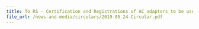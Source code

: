 ```yaml
---
title: To RS - Certification and Registrations of AC adaptors to be used with/ bundled together with Personal Mobility Devices (PMDs)
file_url: /news-and-media/circulars/2019-05-24-Circular.pdf
---
```

